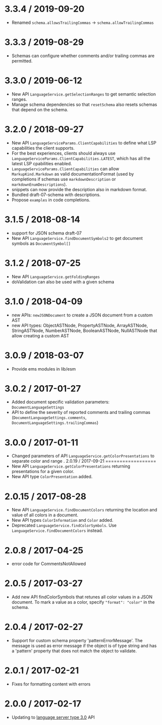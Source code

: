 3.3.4 / 2019-09-20
=================
* Renamed `schema.allowsTrailingCommas` -> `schema.allowTrailingCommas`

3.3.3 / 2019-08-29
=================
* Schemas can configure whether comments and/or trailing commas are permitted.

3.3.0 / 2019-06-12
==================
* New API `LanguageService.getSelectionRanges` to get semantic selection ranges.
* Manage schema dependencies so that `resetSchema` also resets schemas that depend on the schema.

3.2.0 / 2018-09-27
==================
 * New API `LanguageServiceParams.ClientCapabilities` to define what LSP capabilities the client supports.
 * For the best experiences, clients should always use `LanguageServiceParams.ClientCapabilities.LATEST`, which has all the latest LSP cpabilities enabled.
 * `LanguageServiceParams.ClientCapabilities` can allow `MarkupKind.Markdown` as valid documentationFormat (used by completions if schemas use `markdownDescription` or `markdownEnumDescriptions`).
 * snippets can now provide the description also in markdown format.
 * Bundled draft-07-schema with descriptions.
 * Propose `examples` in code completions.

3.1.5 / 2018-08-14
==================
 * support for JSON schema draft-07
 * New API `LanguageService.findDocumentSymbols2` to get document symbols as `DocumentSymbol[]`

3.1.2 / 2018-07-25
==================
 * New API `LanguageService.getFoldingRanges`
 * doValidation can also be used with a given schema

3.1.0 / 2018-04-09
==================
 * new APIs: `newJSONDocument` to create a JSON document from a custom AST
 * new API types: ObjectASTNode, PropertyASTNode, ArrayASTNode, StringASTNode, NumberASTNode, BooleanASTNode, NullASTNode that allow creating a custom AST

3.0.9 / 2018-03-07
==================
  * Provide ems modules in lib/esm

3.0.2 / 2017-01-27
==================
  * Added document specific validation parameters: `DocumentLanguageSettings`
  * API to define the severity of reported comments and trailing commas (`DocumentLanguageSettings.comments`, `DocumentLanguageSettings.trailingCommas`)

3.0.0 / 2017-01-11
==================
  * Changed parameters of API `LanguageService.getColorPresentations` to separate color and range
.
2.0.19 / 2017-09-21
==================
  * New API `LanguageService.getColorPresentations` returning presentations for a given color. 
  * New API type `ColorPresentation` added.
  
2.0.15 / 2017-08-28
==================
  * New API `LanguageService.findDocumentColors` returning the location and value of all colors in a document. 
  * New API types `ColorInformation` and `Color` added.
  * Deprecated `LanguageService.findColorSymbols`. Use `LanguageService.findDocumentColors` instead.

2.0.8 / 2017-04-25
==================
  * error code for CommentsNotAllowed

2.0.5 / 2017-03-27
==================
  * Add new API findColorSymbols that retunes all color values in a JSON document. To mark a value as a color, specify `"format": "color"` in the schema.

2.0.4 / 2017-02-27
==================
  * Support for custom schema property 'patternErrorMessage'. The message is used as error message if the object is of type string and has a 'pattern' property that does not match the object to validate.

2.0.1 / 2017-02-21
==================
  * Fixes for formatting content with errors

2.0.0 / 2017-02-17
==================
  * Updating to [language server type 3.0](https://github.com/Microsoft/vscode-languageserver-node/tree/master/types) API
